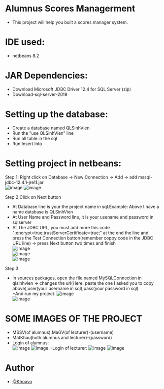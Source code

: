 # Alumnus Scores Managerment
+ This project will help you built a scores manager system.
# IDE used:
+  netbeans 8.2
# JAR Dependencies:
  + Download Microsoft JDBC Driver 12.4 for SQL Server (zip)
  + Download-sql-server-2019
# Setting up the database:
  + Create a database named QLSinhVien  
  + Run the "use QLSinhVien" line  
  + Run all table in the sql  
  + Run Insert Into  
# Setting project in netbeans:
   Step 1: Right click on Database -> New Connection -> Add -> add mssql-jdbc-12.4.1-jre11.jar        
  ![image](https://github.com/Khoavo26042004/AlumnusScoresManagerment/assets/154489298/33f8949d-9a11-44a8-818a-df35917d8b40) 
  ![image](https://github.com/Khoavo26042004/AlumnusScoresManagerment/assets/154489298/21397bed-b151-42a4-9223-1437dd8fbca4)  
  
   Step 2:Click on Next button  
  + At Database line is your the project name in sql.Example: Above I have a name database is QLSinhVien  
  + At User Name and Password line, it is your usename and password in sqlserver  
  + At The JDBC URL, you must add more this code ";encrypt=true;trustServerCertificate=true;" at the end the line and press the Test Connection button(remember coppy code in the JDBC URL line) -> press Next button two times and finish   
    ![image](https://github.com/Khoavo26042004/AlumnusScoresManagerment/assets/154489298/84eae431-2bde-421f-a5ed-9c45b1c60593)  
    ![image](https://github.com/Khoavo26042004/AlumnusScoresManagerment/assets/154489298/58f1cd06-2a2d-48ac-b6b6-d88f26075861)  
    ![image](https://github.com/Khoavo26042004/AlumnusScoresManagerment/assets/154489298/c268baf3-8654-4894-8662-97855353edfd)  

  Step 3: 
  + In sources packages, open the file named MySQLConnection in qlsinhvien -> changes the url(Here, paste the one I asked you to copy above),user(your username in sql),pass(your password in sql)  
  +And run my project.
![image](https://github.com/Khoavo26042004/AlumnusScoresManagerment/assets/154489298/ad1244b1-8ca6-485c-9a66-159e5634f8f9)  
![image](https://github.com/Khoavo26042004/AlumnusScoresManagerment/assets/154489298/35a82c4f-a344-4432-ad3d-c04d359efe48)  

# SOME IMAGES OF THE PROJECT 
  + MSSV(of alumnus),MaGV(of lecturer)-(username)
  + MatKhau(both alumnus and lecturer)-(password)
  + Login of alumnus:  
  ![image](https://github.com/Khoavo26042004/AlumnusScoresManagerment/assets/154489298/f9ed7d79-2e4d-4693-8b17-cde46ff2affd)
  ![image](https://github.com/Khoavo26042004/AlumnusScoresManagerment/assets/154489298/db1e7c7e-1dd3-413b-893b-d20c4186acfa)
  +Login of lecturer:
  ![image](https://github.com/Khoavo26042004/AlumnusScoresManagerment/assets/154489298/82451fee-4632-4bb1-89af-6c1e494e5f77)
  ![image](https://github.com/Khoavo26042004/AlumnusScoresManagerment/assets/154489298/ca533f5f-da4d-4f84-9686-8bf6682e2246)

# Author
- [@Khoavo](https://github.com/Khoavo26042004)

   
  


